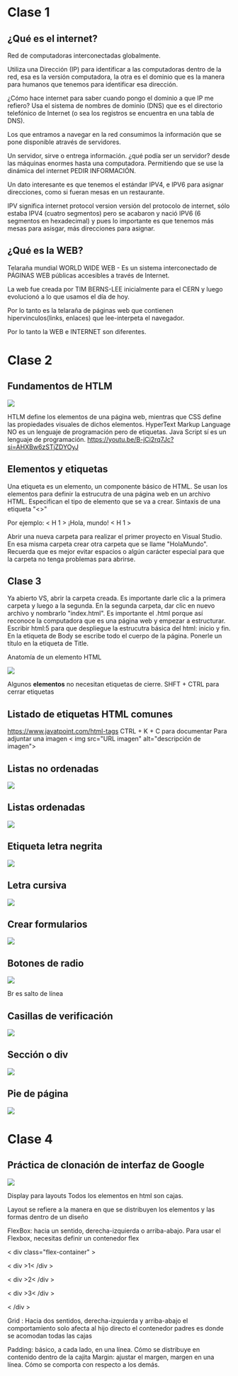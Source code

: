 # Clase 1

## ¿Qué es el internet?

Red de computadoras interconectadas globalmente.

Utiliza una Dirección (IP) para identificar a las computadoras dentro de la red, esa es la versión computadora, la otra es el dominio que es la manera para humanos que tenemos para identificar esa dirección.

¿Cómo hace internet para saber cuando pongo el dominio a que IP me refiero? Usa el sistema de nombres de dominio (DNS) que es el directorio telefónico de Internet (o sea los registros se encuentra en una tabla de DNS).

Los que entramos a navegar en la red consumimos la información que se pone disponible através de servidores.

Un servidor, sirve o entrega información. ¿qué podía ser un servidor? desde las máquinas enormes hasta una computadora. Permitiendo que se use la dinámica del internet PEDIR INFORMACIÓN.

Un dato interesante es que tenemos el estándar IPV4, e IPV6 para asignar direcciones, como si fueran mesas en un restaurante.

IPV significa internet protocol version versión del protocolo de internet, sólo estaba IPV4 (cuatro segmentos) pero se acabaron y nació IPV6 (6 segmentos en hexadecimal) y pues lo importante es que tenemos más mesas para asisgar, más direcciones para asignar.

## ¿Qué es la WEB?

Telaraña mundial
WORLD WIDE WEB - Es un sistema interconectado de PÁGINAS WEB públicas accesibles a través de Internet.

La web fue creada por TIM BERNS-LEE inicialmente para el CERN y luego evolucionó a lo que usamos el día de hoy.

Por lo tanto es la telaraña de páginas web que contienen hipervinculos(links, enlaces) que lee-interpeta el navegador.

Por lo tanto la WEB e INTERNET son diferentes.

# Clase 2

## Fundamentos de HTLM

![](https://github.com/JacquieHM/Technolochicas/blob/main/html_css_lego.jpeg)

HTLM define los elementos de una página web, mientras que CSS define las propiedades visuales de dichos elementos.
HyperText Markup Language NO es un lenguaje de programación pero de etiquetas.
Java Script sí es un lenguaje de programación.
https://youtu.be/B-jCi2rq7Jc?si=AHXBw6zSTjZDYOyJ

## Elementos y etiquetas

Una etiqueta es un elemento, un componente básico de HTML. Se usan los elementos para definir la estrucutra de una página web en un archivo HTML. Especifican el tipo de elemento que se va a crear.
Sintaxis de una etiqueta "<>"

Por ejemplo:  < H 1 > ¡Hola, mundo! < H 1 >

Abrir una nueva carpeta para realizar el primer proyecto en Visual Studio. En esa misma carpeta crear otra carpeta que se llame "HolaMundo". Recuerda que es mejor evitar espacios o algún carácter especial para que la carpeta no tenga problemas para abrirse.

## Clase 3

Ya abierto VS, abrir la carpeta creada. Es importante darle clic a la primera carpeta y luego a la segunda. En la segunda carpeta, dar clic en nuevo archivo y nombrarlo "index.html". Es importante el .html porque así reconoce la computadora que es una página web y empezar a estructurar.
Escribir html:5 para que despliegue la estrucutra básica del html: inicio y fin. En la etiqueta de Body se escribe todo el cuerpo de la página. Ponerle un título en la etiqueta de Title.

Anatomía de un elemento HTML

![](https://github.com/JacquieHM/Technolochicas/blob/main/Captura%20de%20pantalla%202024-09-10%20134350.png)

Algunos **elementos** no necesitan etiquetas de cierre.
 SHFT + CTRL para cerrar etiquetas

 ## Listado de etiquetas HTML comunes
 https://www.javatpoint.com/html-tags
CTRL + K + C para documentar
Para adjuntar una imagen < img src="URL imagen" alt="descripción de imagen">

## Listas no ordenadas
![](https://github.com/JacquieHM/Technolochicas/blob/main/Captura%20de%20pantalla%202024-09-10%20182419.png)

## Listas ordenadas
![](https://github.com/JacquieHM/Technolochicas/blob/main/Cursivas.png)

## Etiqueta letra negrita
![](https://github.com/JacquieHM/Technolochicas/blob/main/Captura%20de%20pantalla%202024-09-11%20111350.png)

## Letra cursiva
![](https://github.com/JacquieHM/Technolochicas/blob/main/Cursivas.pngg)

## Crear formularios
![](https://github.com/JacquieHM/Technolochicas/blob/main/Formulariopng)

## Botones de radio
![](https://github.com/JacquieHM/Technolochicas/blob/main/Botones%20de%20radio.png)

Br es salto de línea

## Casillas de verificación
![](https://github.com/JacquieHM/Technolochicas/blob/main/Casillas%20verifi.png)

## Sección o div
![](https://github.com/JacquieHM/Technolochicas/blob/main/Secci%C3%B3n.png)

## Pie de página
![](https://github.com/JacquieHM/Technolochicas/blob/main/Pie%20de%20p%C3%A1gina.png)

# Clase 4

## Práctica de clonación de interfaz de Google

![](https://github.com/JacquieHM/Technolochicas/blob/main/CSS%20layout.png)

Display para layouts 
Todos los elementos en html son cajas.

Layout se refiere a la manera en que se distribuyen los elementos y las formas dentro de un diseño

FlexBox: hacia un sentido, derecha-izquierda o arriba-abajo. Para usar el Flexbox, necesitas definir un contenedor flex

< div class="flex-container" >
  
  < div >1< /div >
 
  < div >2< /div >
 
  < div >3< /div >

< /div >

Grid : Hacia dos sentidos, derecha-izquierda y arriba-abajo
el comportamiento solo afecta al hijo directo
el contenedor padres es donde se acomodan todas las cajas

Padding: básico, a cada lado, en una línea. Cómo se distribuye en contenido dentro de la cajita
Margin: ajustar el margen, margen en una línea. Cómo se comporta con respecto a los demás.





